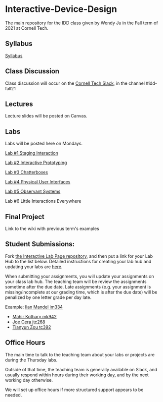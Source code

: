 # Interactive-Device-Design
The main repository for the IDD class given by Wendy Ju in the Fall term of 2021 at Cornell Tech.

## Syllabus
[Syllabus](https://canvas.cornell.edu/courses/33420/assignments/syllabus) 

## Class Discussion
Class discussion will occur on the [Cornell Tech Slack](https://cornelltech.slack.com), in the channel #idd-fall21

## Lectures
Lecture slides will be posted on Canvas.


## Labs
Labs will be posted here on Mondays.

[Lab #1 Staging Interaction](https://github.com/FAR-Lab/Interactive-Lab-Hub/blob/Fall2021/Lab%201)

[Lab #2 Interactive Prototyping](https://github.com/FAR-Lab/Interactive-Lab-Hub/blob/Fall2021/Lab%202)

[Lab #3 Chatterboxes](https://github.com/FAR-Lab/Interactive-Lab-Hub/tree/Fall2021/Lab%203)

[Lab #4 Physical User Interfaces](https://github.com/FAR-Lab/Interactive-Lab-Hub/tree/Fall2021/Lab%204)

[Lab #5 Observant Systems](https://github.com/FAR-Lab/Interactive-Lab-Hub/tree/Fall2021/Lab%205)

Lab #6 Little Interactions Everywhere<!--[](https://github.com/FAR-Lab/Interactive-Lab-Hub/tree/Fall2021/Lab%206)-->

## Final Project

Link to the wiki with previous term's examples











## Student Submissions:

Fork  [the Interactive Lab Page repository](https://github.com/FAR-Lab/Interactive-Lab-Hub), and then put a link for your Lab Hub to the list below. Detailed instructions for creating your lab hub and updating your labs are [here](https://github.com/FAR-Lab/Developing-and-Designing-Interactive-Devices/blob/2021Fall/readings/Submitting%20Labs.md).

When submitting your assignments, you will update your assignments on your class lab hub. The teaching team will be review the assignments sometime after the due date. Late assignments (e.g. your assignment is missing/incomplete at our grading time, which is after the due date) will be penalized by one letter grade per day late.



Example:  [Ilan Mandel im334](https://github.com/imandel/Interactive-Lab-Hub)


* [Mahir Kothary mk942](https://github.com/mahirk/Interactive-Lab-Hub)
* [Joe Cera jtc268](https://github.com/jtc268/Interactive-Lab-Hub)
* [Tianyun Zou tc392](https://github.com/TianyunZ/Interactive-Lab-Hub)





## Office Hours 

The main time to talk to the teaching team about your labs or projects are during the Thursday labs. 

Outside of that time, the teaching team is generally available on Slack, and usually respond within hours during their working day, and by the next working day otherwise. 

We will set up office hours if more structured support appears to be needed.
